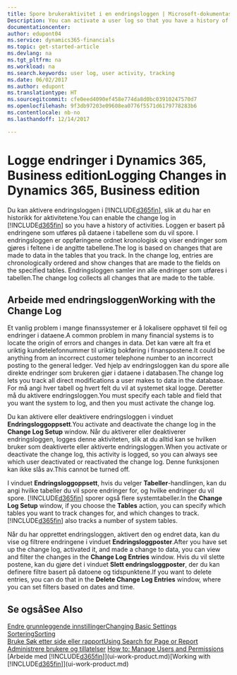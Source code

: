 ```yaml
---
title: Spore brukeraktivitet i en endringsloggen | Microsoft-dokumentasjon
Description: You can activate a user log so that you have a history of any changes made to data in tracked tables.
documentationcenter: 
author: edupont04
ms.service: dynamics365-financials
ms.topic: get-started-article
ms.devlang: na
ms.tgt_pltfrm: na
ms.workload: na
ms.search.keywords: user log, user activity, tracking
ms.date: 06/02/2017
ms.author: edupont
ms.translationtype: HT
ms.sourcegitcommit: cfe0eed4090ef458e774da8d0bc03910247570d7
ms.openlocfilehash: 9f3db97203e09608ea0776f5571d6179778283b6
ms.contentlocale: nb-no
ms.lasthandoff: 12/14/2017

---
```

# <a name="logging-changes-in-dynamics-365-business-edition"></a><span data-ttu-id="56ed9-102">Logge endringer i Dynamics 365, Business edition</span><span class="sxs-lookup"><span data-stu-id="56ed9-102">Logging Changes in Dynamics 365, Business edition</span></span> 
<span data-ttu-id="56ed9-103">Du kan aktivere endringsloggen i [!INCLUDE[d365fin](includes/d365fin_md.md)], slik at du har en historikk for aktivitetene.</span><span class="sxs-lookup"><span data-stu-id="56ed9-103">You can enable the change log in [!INCLUDE[d365fin](includes/d365fin_md.md)] so you have a history of activities.</span></span> <span data-ttu-id="56ed9-104">Loggen er basert på endringene som utføres på dataene i tabellene som du vil spore. I endringsloggen er oppføringene ordnet kronologisk og viser endringer som gjøres i feltene i de angitte tabellene.</span><span class="sxs-lookup"><span data-stu-id="56ed9-104">The log is based on changes that are made to data in the tables that you track. In the change log, entries are chronologically ordered and show changes that are made to the fields on the specified tables.</span></span> <span data-ttu-id="56ed9-105">Endringsloggen samler inn alle endringer som utføres i tabellen.</span><span class="sxs-lookup"><span data-stu-id="56ed9-105">The change log collects all changes that are made to the table.</span></span>  

## <a name="working-with-the-change-log"></a><span data-ttu-id="56ed9-106">Arbeide med endringsloggen</span><span class="sxs-lookup"><span data-stu-id="56ed9-106">Working with the Change Log</span></span>
<span data-ttu-id="56ed9-107">Et vanlig problem i mange finanssystemer er å lokalisere opphavet til feil og endringer i dataene.</span><span class="sxs-lookup"><span data-stu-id="56ed9-107">A common problem in many financial systems is to locate the origin of errors and changes in data.</span></span> <span data-ttu-id="56ed9-108">Det kan være alt fra et uriktig kundetelefonnummer til uriktig bokføring i finanspostene.</span><span class="sxs-lookup"><span data-stu-id="56ed9-108">It could be anything from an incorrect customer telephone number to an incorrect posting to the general ledger.</span></span> <span data-ttu-id="56ed9-109">Ved hjelp av endringsloggen kan du spore alle direkte endringer som brukeren gjør i dataene i databasen.</span><span class="sxs-lookup"><span data-stu-id="56ed9-109">The change log lets you track all direct modifications a user makes to data in the database.</span></span> <span data-ttu-id="56ed9-110">For må angi hver tabell og hvert felt du vil at systemet skal logge. Deretter må du aktivere endringsloggen.</span><span class="sxs-lookup"><span data-stu-id="56ed9-110">You must specify each table and field that you want the system to log, and then you must activate the change log.</span></span>  

<span data-ttu-id="56ed9-111">Du kan aktivere eller deaktivere endringsloggen i vinduet **Endringsloggoppsett**.</span><span class="sxs-lookup"><span data-stu-id="56ed9-111">You activate and deactivate the change log in the **Change Log Setup** window.</span></span> <span data-ttu-id="56ed9-112">Når du aktiverer eller deaktiverer endringsloggen, logges denne aktiviteten, slik at du alltid kan se hvilken bruker som deaktiverte eller aktiverte endringsloggen.</span><span class="sxs-lookup"><span data-stu-id="56ed9-112">When you activate or deactivate the change log, this activity is logged, so you can always see which user deactivated or reactivated the change log.</span></span> <span data-ttu-id="56ed9-113">Denne funksjonen kan ikke slås av.</span><span class="sxs-lookup"><span data-stu-id="56ed9-113">This cannot be turned off.</span></span>  

<span data-ttu-id="56ed9-114">I vinduet **Endringsloggoppsett**, hvis du velger **Tabeller**-handlingen, kan du angi hvilke tabeller du vil spore endringer for, og hvilke endringer du vil spore. [!INCLUDE[d365fin](includes/d365fin_md.md)] sporer også flere systemtabeller.</span><span class="sxs-lookup"><span data-stu-id="56ed9-114">In the **Change Log Setup** window, if you choose the **Tables** action, you can specify which tables you want to track changes for, and which changes to track. [!INCLUDE[d365fin](includes/d365fin_md.md)] also tracks a number of system tables.</span></span>

<span data-ttu-id="56ed9-115">Når du har opprettet endringsloggen, aktivert den og endret data, kan du vise og filtrere endringene i vinduet **Endringsloggposter**.</span><span class="sxs-lookup"><span data-stu-id="56ed9-115">After you have set up the change log, activated it, and made a change to data, you can view and filter the changes in the **Change Log Entries** window.</span></span> <span data-ttu-id="56ed9-116">Hvis du vil slette postene, kan du gjøre det i vinduet **Slett endringsloggposter**, der du kan definere filtre basert på datoene og tidspunktene.</span><span class="sxs-lookup"><span data-stu-id="56ed9-116">If you want to delete entries, you can do that in the **Delete Change Log Entries** window, where you can set filters based on dates and time.</span></span>  

## <a name="see-also"></a><span data-ttu-id="56ed9-117">Se også</span><span class="sxs-lookup"><span data-stu-id="56ed9-117">See Also</span></span>
[<span data-ttu-id="56ed9-118">Endre grunnleggende innstillinger</span><span class="sxs-lookup"><span data-stu-id="56ed9-118">Changing Basic Settings</span></span>](ui-change-basic-settings.md)  
[<span data-ttu-id="56ed9-119">Sortering</span><span class="sxs-lookup"><span data-stu-id="56ed9-119">Sorting</span></span>](ui-sorting.md)  
[<span data-ttu-id="56ed9-120">Bruke Søk etter side eller rapport</span><span class="sxs-lookup"><span data-stu-id="56ed9-120">Using Search for Page or Report</span></span>](ui-search.md)  
<span data-ttu-id="56ed9-121">[Administrere brukere og tillatelser](ui-how-users-permissions.md)  </span><span class="sxs-lookup"><span data-stu-id="56ed9-121">[How to: Manage Users and Permissions](ui-how-users-permissions.md)  </span></span>  
<span data-ttu-id="56ed9-122">[Arbeide med [!INCLUDE[d365fin](includes/d365fin_md.md)]](ui-work-product.md)</span><span class="sxs-lookup"><span data-stu-id="56ed9-122">[Working with [!INCLUDE[d365fin](includes/d365fin_md.md)]](ui-work-product.md)</span></span>  

